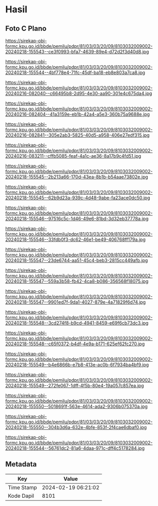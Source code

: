 # Hasil

## Foto C Plano

https://sirekap-obj-formc.kpu.go.id/bbde/pemilu/pdpr/81/03/03/20/09/8103032009002-20240218-155543--ce3f0993-bfa7-4639-89e4-d72d2f3d40d8.jpg

https://sirekap-obj-formc.kpu.go.id/bbde/pemilu/pdpr/81/03/03/20/09/8103032009002-20240218-155544--4bf778e4-71fc-45df-ba18-eb8e803a7ca8.jpg

https://sirekap-obj-formc.kpu.go.id/bbde/pemilu/pdpr/81/03/03/20/09/8103032009002-20240216-082040--c66495b8-2d95-4e30-aa90-301e4c675da4.jpg

https://sirekap-obj-formc.kpu.go.id/bbde/pemilu/pdpr/81/03/03/20/09/8103032009002-20240216-082404--41a3159e-eb1b-42a4-a5e3-360b75a9688e.jpg

https://sirekap-obj-formc.kpu.go.id/bbde/pemilu/pdpr/81/03/03/20/09/8103032009002-20240216-082841--305e2ab3-5825-40d5-a958-406e27edf315.jpg

https://sirekap-obj-formc.kpu.go.id/bbde/pemilu/pdpr/81/03/03/20/09/8103032009002-20240216-083211--cffb5085-feaf-4a1c-ae36-8a17b9c4fd51.jpg

https://sirekap-obj-formc.kpu.go.id/bbde/pemilu/pdpr/81/03/03/20/09/8103032009002-20240218-155545--2b213a66-170d-43ea-8b1b-b54aae73802e.jpg

https://sirekap-obj-formc.kpu.go.id/bbde/pemilu/pdpr/81/03/03/20/09/8103032009002-20240218-155545--62b9d23a-939c-4d48-9abe-fa23ace0dc50.jpg

https://sirekap-obj-formc.kpu.go.id/bbde/pemilu/pdpr/81/03/03/20/09/8103032009002-20240218-155546--97516c5c-1d46-49e6-81bd-3d32eb37778a.jpg

https://sirekap-obj-formc.kpu.go.id/bbde/pemilu/pdpr/81/03/03/20/09/8103032009002-20240218-155546--33fdb0f3-dc62-46e1-be49-406768ff179a.jpg

https://sirekap-obj-formc.kpu.go.id/bbde/pemilu/pdpr/81/03/03/20/09/8103032009002-20240218-155547--23de6744-aa51-45c4-beb3-2815cc449afb.jpg

https://sirekap-obj-formc.kpu.go.id/bbde/pemilu/pdpr/81/03/03/20/09/8103032009002-20240218-155547--559a3b58-fb42-4ca8-b086-356568f18075.jpg

https://sirekap-obj-formc.kpu.go.id/bbde/pemilu/pdpr/81/03/03/20/09/8103032009002-20240218-155547--9901ed7f-9da1-4027-879e-4a71829f6d74.jpg

https://sirekap-obj-formc.kpu.go.id/bbde/pemilu/pdpr/81/03/03/20/09/8103032009002-20240218-155548--3cd274f8-b9cd-4941-8459-e69f6cb73dc3.jpg

https://sirekap-obj-formc.kpu.go.id/bbde/pemilu/pdpr/81/03/03/20/09/8103032009002-20240218-155548--c65f0372-b4df-4e9a-b171-625ef62fc270.jpg

https://sirekap-obj-formc.kpu.go.id/bbde/pemilu/pdpr/81/03/03/20/09/8103032009002-20240218-155549--b4e6866b-e7b8-413e-ac0b-6f7934ba4bf9.jpg

https://sirekap-obj-formc.kpu.go.id/bbde/pemilu/pdpr/81/03/03/20/09/8103032009002-20240218-155549--272fe067-1dff-4f5b-80e4-19a057c857ea.jpg

https://sirekap-obj-formc.kpu.go.id/bbde/pemilu/pdpr/81/03/03/20/09/8103032009002-20240218-155550--5018691f-563e-4614-ada2-9306b075370a.jpg

https://sirekap-obj-formc.kpu.go.id/bbde/pemilu/pdpr/81/03/03/20/09/8103032009002-20240218-155550--304b3d6a-632e-4bfe-853f-2f4cae6dbaf0.jpg

https://sirekap-obj-formc.kpu.go.id/bbde/pemilu/pdpr/81/03/03/20/09/8103032009002-20240218-155544--56761dc2-81a6-4daa-971c-dff4c5178284.jpg


## Metadata

| Key        | Value               |
| ---------- | ------------------- |
| Time Stamp | 2024-02-19 06:21:02 |
| Kode Dapil | 8101                |



